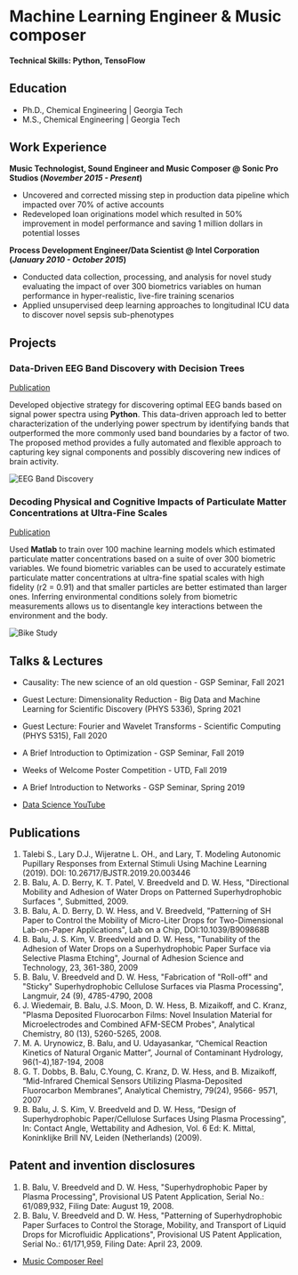 # Machine Learning Engineer & Music composer


#### Technical Skills: Python, TensoFlow

## Education
- Ph.D., Chemical Engineering | Georgia Tech 							       		
- M.S., Chemical Engineering | Georgia Tech 				        		

## Work Experience
**Music Technologist, Sound Engineer and Music Composer @ Sonic Pro Studios (_November 2015 - Present_)**
- Uncovered and corrected missing step in production data pipeline which impacted over 70% of active accounts
- Redeveloped loan originations model which resulted in 50% improvement in model performance and saving 1 million dollars in potential losses

**Process Development Engineer/Data Scientist @ Intel Corporation (_January 2010 - October 2015_)**
- Conducted data collection, processing, and analysis for novel study evaluating the impact of over 300 biometrics variables on human performance in hyper-realistic, live-fire training scenarios
- Applied unsupervised deep learning approaches to longitudinal ICU data to discover novel sepsis sub-phenotypes

## Projects
### Data-Driven EEG Band Discovery with Decision Trees
[Publication](https://www.mdpi.com/1424-8220/22/8/3048)

Developed objective strategy for discovering optimal EEG bands based on signal power spectra using **Python**. This data-driven approach led to better characterization of the underlying power spectrum by identifying bands that outperformed the more commonly used band boundaries by a factor of two. The proposed method provides a fully automated and flexible approach to capturing key signal components and possibly discovering new indices of brain activity.

![EEG Band Discovery](/assets/img/eeg_band_discovery.jpeg)

### Decoding Physical and Cognitive Impacts of Particulate Matter Concentrations at Ultra-Fine Scales
[Publication](https://www.mdpi.com/1424-8220/22/11/4240)

Used **Matlab** to train over 100 machine learning models which estimated particulate matter concentrations based on a suite of over 300 biometric variables. We found biometric variables can be used to accurately estimate particulate matter concentrations at ultra-fine spatial scales with high fidelity (r2 = 0.91) and that smaller particles are better estimated than larger ones. Inferring environmental conditions solely from biometric measurements allows us to disentangle key interactions between the environment and the body.

![Bike Study](/assets/img/bike_study.jpeg)

## Talks & Lectures
- Causality: The new science of an old question - GSP Seminar, Fall 2021
- Guest Lecture: Dimensionality Reduction - Big Data and Machine Learning for Scientific Discovery (PHYS 5336), Spring 2021
- Guest Lecture: Fourier and Wavelet Transforms - Scientific Computing (PHYS 5315), Fall 2020
- A Brief Introduction to Optimization - GSP Seminar, Fall 2019
- Weeks of Welcome Poster Competition - UTD, Fall 2019
- A Brief Introduction to Networks - GSP Seminar, Spring 2019

- [Data Science YouTube](https://www.youtube.com/channel/UCa9gErQ9AE5jT2DZLjXBIdA)

## Publications
1. Talebi S., Lary D.J., Wijeratne L. OH., and Lary, T. Modeling Autonomic Pupillary Responses from External Stimuli Using Machine Learning (2019). DOI: 10.26717/BJSTR.2019.20.003446
2. B. Balu, A. D. Berry, K. T. Patel, V. Breedveld and D. W. Hess, &quot;Directional Mobility and Adhesion
of Water Drops on Patterned Superhydrophobic Surfaces &quot;, Submitted, 2009.
3. B. Balu, A. D. Berry, D. W. Hess, and V. Breedveld, &quot;Patterning of SH Paper to Control the Mobility
of Micro-Liter Drops for Two-Dimensional Lab-on-Paper Applications&quot;, Lab on a Chip,
DOI:10.1039/B909868B
4. B. Balu, J. S. Kim, V. Breedveld and D. W. Hess, &quot;Tunability of the Adhesion of Water Drops on a
Superhydrophobic Paper Surface via Selective Plasma Etching&quot;, Journal of Adhesion Science and
Technology, 23, 361-380, 2009
5. B. Balu, V. Breedveld and D. W. Hess, &quot;Fabrication of &quot;Roll-off&quot; and &quot;Sticky&quot; Superhydrophobic
Cellulose Surfaces via Plasma Processing&quot;, Langmuir, 24 (9), 4785-4790, 2008
6. J. Wiedemair, B. Balu, J.S. Moon, D. W. Hess, B. Mizaikoff, and C. Kranz, &quot;Plasma Deposited
Fluorocarbon Films: Novel Insulation Material for Microelectrodes and Combined AFM-SECM
Probes&quot;, Analytical Chemistry, 80 (13), 5260-5265, 2008.
7. M. A. Urynowicz, B. Balu, and U. Udayasankar, “Chemical Reaction Kinetics of Natural Organic
Matter”, Journal of Contaminant Hydrology, 96(1-4),187-194, 2008
8. G. T. Dobbs, B. Balu, C.Young, C. Kranz, D. W. Hess, and B. Mizaikoff, “Mid-Infrared Chemical
Sensors Utilizing Plasma-Deposited Fluorocarbon Membranes”, Analytical Chemistry, 79(24), 9566-
9571, 2007
9. B. Balu, J. S. Kim, V. Breedveld and D. W. Hess, “Design of Superhydrophobic Paper/Cellulose
Surfaces Using Plasma Processing&quot;, In: Contact Angle, Wettability and Adhesion, Vol. 6
Ed: K. Mittal, Koninklijke Brill NV, Leiden (Netherlands) (2009).

## Patent and invention disclosures
1. B. Balu, V. Breedveld and D. W. Hess, &quot;Superhydrophobic Paper by Plasma Processing&quot;, Provisional
US Patent Application, Serial No.: 61/089,932, Filing Date: August 19, 2008.
2. B. Balu, V. Breedveld and D. W. Hess, &quot;Patterning of Superhydrophobic Paper Surfaces to Control the
Storage, Mobility, and Transport of Liquid Drops for Microfluidic Applications&quot;, Provisional US
Patent Application, Serial No.: 61/171,959, Filing Date: April 23, 2009.


- [Music Composer Reel](https://play.reelcrafter.com/BOtkvkkMQc2Bi-ONyx15uQ)

